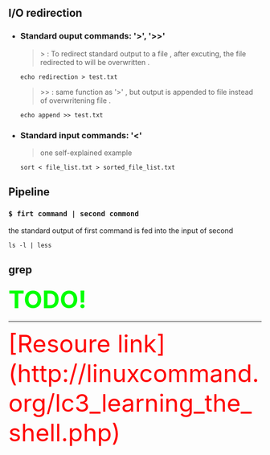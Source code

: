 ## I/O redirection

* ### **Standard ouput** commands: '>', '>>'

    > \> : To redirect standard output to a file , after excuting, the file redirected to will be overwritten .
    ``` shell
    echo redirection > test.txt
    ```

    > \>> : same function as '>' , but output is appended to file instead of overwritening file .
    ``` shell
    echo append >> test.txt
    ```

* ### **Standard input** commands: '<'

    > one self-explained example
    ```shell
    sort < file_list.txt > sorted_file_list.txt
    ```

## Pipeline

### `$ firt command | second commond`
the standard output of first command is fed into the input of second

``` shell
ls -l | less
```

## grep

<font color=#00ff00 size=72>**TODO!**</font>    


---------------------------------

<font color=#ff0000 size =35>
[Resoure link](http://linuxcommand.org/lc3_learning_the_shell.php)
</font>